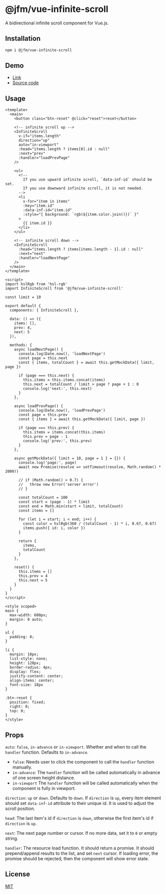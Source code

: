 # @jfm/vue-infinite-scroll
A bidirectional infinite scroll component for Vue.js.

## Installation
```sh
npm i @jfm/vue-infinite-scroll
```

## Demo
- [Link](http://jiangfengming.github.io/vue-infinite-scroll/demo/index.html)
- [Source code](demo-src/App.vue)
  
## Usage
```vue
<template>
  <main>
    <button class="btn-reset" @click="reset">reset</button>

    <!-- infinite scroll up -->
    <InfiniteScroll
      v-if="items.length"
      direction="up"
      auto="in-viewport"
      :head="items.length ? items[0].id : null"
      :next="prev"
      :handler="loadPrevPage"
    />

    <ul>
      <!--
        If you use upward infinite scroll, `data-inf-id` should be set.
        If you use downward infinite scroll, it is not needed.
      -->
      <li
        v-for="item in items"
        :key="item.id"
        :data-inf-id="item.id"
        :style="{ background: `rgb(${item.color.join()})` }"
      >
        {{ item.id }}
      </li>
    </ul>

    <!-- infinite scroll down -->
    <InfiniteScroll
      :head="items.length ? items[items.length - 1].id : null"
      :next="next"
      :handler="loadNextPage"
    />
  </main>
</template>

<script>
import hslRgb from 'hsl-rgb'
import InfiniteScroll from '@jfm/vue-infinite-scroll'

const limit = 10

export default {
  components: { InfiniteScroll },

  data: () => ({
    items: [],
    prev: 4,
    next: 5
  }),

  methods: {
    async loadNextPage() {
      console.log(Date.now(), 'loadNextPage')
      const page = this.next
      const { items, totalCount } = await this.getMockData({ limit, page })

      if (page === this.next) {
        this.items = this.items.concat(items)
        this.next = totalCount / limit > page ? page + 1 : 0
        console.log('next:', this.next)
      }
    },

    async loadPrevPage() {
      console.log(Date.now(), 'loadPrevPage')
      const page = this.prev
      const { items } = await this.getMockData({ limit, page })

      if (page === this.prev) {
        this.items = items.concat(this.items)
        this.prev = page - 1
        console.log('prev:', this.prev)
      }
    },

    async getMockData({ limit = 10, page = 1 } = {}) {
      console.log('page:', page)
      await new Promise(resolve => setTimeout(resolve, Math.random() * 2000))

      // if (Math.random() > 0.7) {
      //   throw new Error('server error')
      // }

      const totalCount = 100
      const start = (page - 1) * limit
      const end = Math.min(start + limit, totalCount)
      const items = []

      for (let i = start; i < end; i++) {
        const color = hslRgb(360 / (totalCount - 1) * i, 0.67, 0.67)
        items.push({ id: i, color })
      }

      return {
        items,
        totalCount
      }
    },

    reset() {
      this.items = []
      this.prev = 4
      this.next = 5
    }
  }
}
</script>

<style scoped>
main {
  max-width: 600px;
  margin: 0 auto;
}

ul {
  padding: 0;
}

li {
  margin: 10px;
  list-style: none;
  height: 128px;
  border-radius: 4px;
  display: flex;
  justify-content: center;
  align-items: center;
  font-size: 18px
}

.btn-reset {
  position: fixed;
  right: 0;
  top: 0;
}
</style>
```

## Props
`auto`: `false`, `in-advance` or `in-viewport`. Whether and when to call the `handler` function.
  Defaults to `in-advance`.
  - `false`: Needs user to click the component to call the `handler` function manually.
  - `in-advance`: The `handler` function will be called automatically in advance of one screen height distance.
  - `in-viewport` The `handler` function will be called automatically when the component is fully in viewport.
  
`direction`: `up` or `down`. Defaults to `down`.
  If `direction` is `up`, every item element should set `data-inf-id` attribute to their unique id.
  It is used to adjust the scroll position.

`head`: The last item's id if `direction` is `down`, otherwise the first item's id if `direction` is `up`.

`next`: The next page number or cursor. If no more data, set it to `0` or empty string.

`handler`: The resource load function. It should return a promise. It should prepend/append results to the list,
  and set `next` cursor. If loading error, the promise should be rejected, then the component will show error state.

## License
[MIT](LICENSE)
